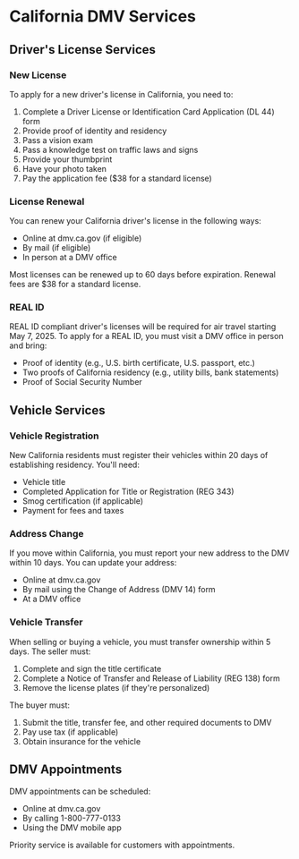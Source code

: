 # California DMV Services

## Driver's License Services

### New License

To apply for a new driver's license in California, you need to:

1. Complete a Driver License or Identification Card Application (DL 44) form
2. Provide proof of identity and residency
3. Pass a vision exam
4. Pass a knowledge test on traffic laws and signs
5. Provide your thumbprint
6. Have your photo taken
7. Pay the application fee ($38 for a standard license)

### License Renewal

You can renew your California driver's license in the following ways:

- Online at dmv.ca.gov (if eligible)
- By mail (if eligible)
- In person at a DMV office

Most licenses can be renewed up to 60 days before expiration. Renewal fees are $38 for a standard license.

### REAL ID

REAL ID compliant driver's licenses will be required for air travel starting May 7, 2025. To apply for a REAL ID, you must visit a DMV office in person and bring:

- Proof of identity (e.g., U.S. birth certificate, U.S. passport, etc.)
- Two proofs of California residency (e.g., utility bills, bank statements)
- Proof of Social Security Number

## Vehicle Services

### Vehicle Registration

New California residents must register their vehicles within 20 days of establishing residency. You'll need:

- Vehicle title
- Completed Application for Title or Registration (REG 343)
- Smog certification (if applicable)
- Payment for fees and taxes

### Address Change

If you move within California, you must report your new address to the DMV within 10 days. You can update your address:

- Online at dmv.ca.gov
- By mail using the Change of Address (DMV 14) form
- At a DMV office

### Vehicle Transfer

When selling or buying a vehicle, you must transfer ownership within 5 days. The seller must:

1. Complete and sign the title certificate
2. Complete a Notice of Transfer and Release of Liability (REG 138) form
3. Remove the license plates (if they're personalized)

The buyer must:

1. Submit the title, transfer fee, and other required documents to DMV
2. Pay use tax (if applicable)
3. Obtain insurance for the vehicle

## DMV Appointments

DMV appointments can be scheduled:

- Online at dmv.ca.gov
- By calling 1-800-777-0133
- Using the DMV mobile app

Priority service is available for customers with appointments.
